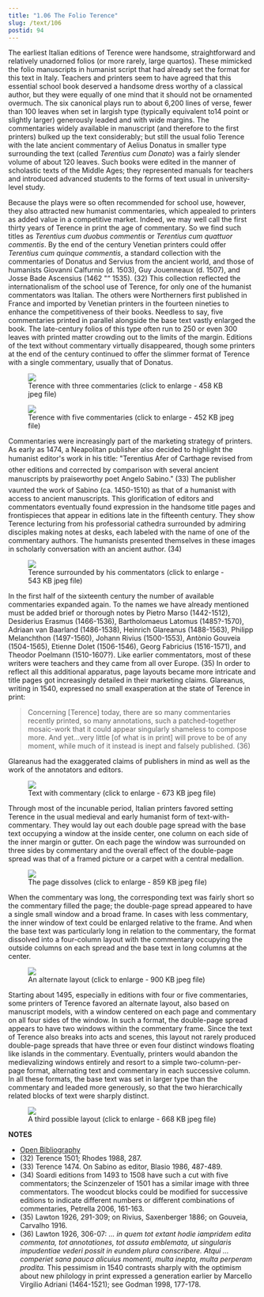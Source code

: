 ```yaml
---
title: "1.06 The Folio Terence"
slug: /text/106
postid: 94
---
```

The earliest Italian editions of Terence were handsome, straightforward and relatively unadorned folios (or more rarely, large quartos). These mimicked the folio manuscripts in humanist script that had already set the format for this text in Italy. Teachers and printers seem to have agreed that this essential school book deserved a handsome dress worthy of a classical author, but they were equally of one mind that it should not be ornamented overmuch. The six canonical plays run to about 6,200 lines of verse, fewer than 100 leaves when set in largish type (typically equivalent to14 point or slightly larger) generously leaded and with wide margins. The commentaries widely available in manuscript (and therefore to the first printers) bulked up the text considerably; but still the usual folio Terence with the late ancient commentary of Aelius Donatus in smaller type surrounding the text (called *Terentius cum Donato*) was a fairly slender volume of about 120 leaves. Such books were edited in the manner of scholastic texts of the Middle Ages; they represented manuals for teachers and introduced advanced students to the forms of text usual in university-level study.

Because the plays were so often recommended for school use, however, they also attracted new humanist commentaries, which appealed to printers as added value in a competitive market. Indeed, we may well call the first thirty years of Terence in print the age of commentary. So we find such titles as *Terentius cum duobus commentis* or *Terentius cum quattuor commentis*. By the end of the century Venetian printers could offer *Terentius cum quinque commentis*, a standard collection with the commentaries of Donatus and Servius from the ancient world, and those of humanists Giovanni Calfurnio (d. 1503), Guy Jouenneaux (d. 1507), and Josse Bade Ascensius (1462 "“ 1535). (32) This collection reflected the internationalism of the school use of Terence, for only one of the humanist commentators was Italian. The others were Northerners first published in France and imported by Venetian printers in the fourteen nineties to enhance the competitiveness of their books. Needless to say, five commentaries printed in parallel alongside the base text vastly enlarged the book. The late-century folios of this type often run to 250 or even 300 leaves with printed matter crowding out to the limits of the margin. Editions of the text without commentary virtually disappeared, though some printers at the end of the century continued to offer the slimmer format of Terence with a single commentary, usually that of Donatus.

<figure class="mkdn-figure">
    <div onClick="createLightbox('/images_full/1.00_Chapter_One/Wing-f.-ZP-535.S417,-Terentius-cum-tribus..title-page.jpg')" data="/images_full/0.00_Introduction/Wing-ZP-535.D175Negrotitle.jpg" class="mkdn-image-link" id="lbimage">
    <img class="mkdn-image" src="/images_full/1.00_Chapter_One/Wing-f.-ZP-535.S417,-Terentius-cum-tribus..title-page.jpg" />
    <figcaption class="mkdn-figcaption">Terence with three commentaries (click to enlarge - 458 KB jpeg file)</figcaption>
    </div>
</figure>

<figure class="mkdn-figure">
    <div onClick="createLightbox('/images_full/1.00_Chapter_One/Wing-f.-ZP-535.S673,Terentius-cum-quinque-commentis-videlicet-Donati,-Guidonis,-Calphurnii,-t.p.jpg')" data="/images_full/0.00_Introduction/Wing-ZP-535.D175Negrotitle.jpg" class="mkdn-image-link" id="lbimage">
    <img class="mkdn-image" src="/images_full/1.00_Chapter_One/Wing-f.-ZP-535.S673,Terentius-cum-quinque-commentis-videlicet-Donati,-Guidonis,-Calphurnii,-t.p.jpg" />
    <figcaption class="mkdn-figcaption">Terence with five commentaries (click to enlarge - 452 KB jpeg file)</figcaption>
    </div>
</figure>

Commentaries were increasingly part of the marketing strategy of printers. As early as 1474, a Neapolitan publisher also decided to highlight the humanist editor's work in his title: "Terentius Afer of Carthage revised from other editions and corrected by comparison with several ancient manuscripts by praiseworthy poet Angelo Sabino." (33) The publisher vaunted the work of Sabino (ca. 1450-1510) as that of a humanist with access to ancient manuscripts. This glorification of editors and commentators eventually found expression in the handsome title pages and frontispieces that appear in editions late in the fifteenth century. They show Terence lecturing from his professorial cathedra surrounded by admiring disciples making notes at desks, each labeled with the name of one of the commentary authors. The humanists presented themselves in these images in scholarly conversation with an ancient author. (34)

<figure class="mkdn-figure">
    <div onClick="createLightbox('/images_full/1.00_Chapter_One/Wing-f.-ZP-535.S673,Terentius-cum-quinque-commentis-videlicet-Donati,-Guidonis,-Calphurnii,-fron2.jpg')" data="/images_full/0.00_Introduction/Wing-ZP-535.D175Negrotitle.jpg" class="mkdn-image-link" id="lbimage">
    <img class="mkdn-image" src="/images_full/1.00_Chapter_One/Wing-f.-ZP-535.S673,Terentius-cum-quinque-commentis-videlicet-Donati,-Guidonis,-Calphurnii,-fron2.jpg" />
    <figcaption class="mkdn-figcaption">Terence surrounded by his commentators (click to enlarge - 543 KB jpeg file)</figcaption>
    </div>
</figure>

In the first half of the sixteenth century the number of available commentaries expanded again. To the names we have already mentioned must be added brief or thorough notes by Pietro Marso (1442-1512), Desiderius Erasmus (1466-1536), Bartholomaeus Latomus (1485?-1570), Adriaan van Baarland (1486-1538), Heinrich Glareanus (1488-1563), Philipp Melanchthon (1497-1560), Johann Rivius (1500-1553), Antònio Gouveia (1504-1565), Etienne Dolet (1506-1546), Georg Fabricius (1516-1571), and Theodor Poelmann (1510-1607?). Like earlier commentators, most of these writers were teachers and they came from all over Europe. (35) In order to reflect all this additional apparatus, page layouts became more intricate and title pages got increasingly detailed in their marketing claims. Glareanus, writing in 1540, expressed no small exasperation at the state of Terence in print:
<blockquote>Concerning [Terence] today, there are so many commentaries recently printed, so many annotations, such a patched-together mosaic-work that it could appear singularly shameless to compose more. And yet...very little [of what is in print] will prove to be of any moment, while much of it instead is inept and falsely published. (36)</blockquote>
Glareanus had the exaggerated claims of publishers in mind as well as the work of the annotators and editors.

<figure class="mkdn-figure">
    <div onClick="createLightbox('/images_full/1.00_Chapter_One/Wing-f.-ZP-535.S417,-Terentius-cum-tribus..pg.6v-7r.jpg')" data="/images_full/0.00_Introduction/Wing-ZP-535.D175Negrotitle.jpg" class="mkdn-image-link" id="lbimage">
    <img class="mkdn-image" src="/images_full/1.00_Chapter_One/Wing-f.-ZP-535.S417,-Terentius-cum-tribus..pg.6v-7r.jpg" />
    <figcaption class="mkdn-figcaption">Text with commentary (click to enlarge - 673 KB jpeg file)</figcaption>
    </div>
</figure>

Through most of the incunable period, Italian printers favored setting Terence in the usual medieval and early humanist form of text-with-commentary. They would lay out each double page spread with the base text occupying a window at the inside center, one column on each side of the inner margin or gutter. On each page the window was surrounded on three sides by commentary and the overall effect of the double-page spread was that of a framed picture or a carpet with a central medallion.

<figure class="mkdn-figure">
    <div onClick="createLightbox('/images_full/1.00_Chapter_One/Wing-f.-ZP-535.S417,-Terentius-cum-tribus..pg.142v-143r.jpg')" data="/images_full/0.00_Introduction/Wing-ZP-535.D175Negrotitle.jpg" class="mkdn-image-link" id="lbimage">
    <img class="mkdn-image" src="/images_full/1.00_Chapter_One/Wing-f.-ZP-535.S417,-Terentius-cum-tribus..pg.142v-143r.jpg" />
    <figcaption class="mkdn-figcaption">The page dissolves (click to enlarge - 859 KB jpeg file)</figcaption>
    </div>
</figure>

When the commentary was long, the corresponding text was fairly short so the commentary filled the page; the double-page spread appeared to have a single small window and a broad frame. In cases with less commentary, the inner window of text could be enlarged relative to the frame. And when the base text was particularly long in relation to the commentary, the format dissolved into a four-column layout with the commentary occupying the outside columns on each spread and the base text in long columns at the center.

<figure class="mkdn-figure">
    <div onClick="createLightbox('/images_full/1.00_Chapter_One/Wing-f.ZP-535.R85,-Habes-hic-amice-lector.-P.-Terentii-Comoedias-vna-cum..pg.16v-17r.jpg')" data="/images_full/0.00_Introduction/Wing-ZP-535.D175Negrotitle.jpg" class="mkdn-image-link" id="lbimage">
    <img class="mkdn-image" src="/images_full/1.00_Chapter_One/Wing-f.ZP-535.R85,-Habes-hic-amice-lector.-P.-Terentii-Comoedias-vna-cum..pg.16v-17r.jpg" />
    <figcaption class="mkdn-figcaption">An alternate layout (click to enlarge - 900 KB jpeg file)</figcaption>
    </div>
</figure>

Starting about 1495, especially in editions with four or five commentaries, some printers of Terence favored an alternate layout, also based on manuscript models, with a window centered on each page and commentary on all four sides of the window. In such a format, the double-page spread appears to have two windows within the commentary frame. Since the text of Terence also breaks into acts and scenes, this layout not rarely produced double-page spreads that have three or even four distinct windows floating like islands in the commentary. Eventually, printers would abandon the medievalizing windows entirely and resort to a simple two-column-per-page format, alternating text and commentary in each successive column. In all these formats, the base text was set in larger type than the commentary and leaded more generously, so that the two hierarchically related blocks of text were sharply distinct.

<figure class="mkdn-figure">
    <div onClick="createLightbox('/images_full/1.00_Chapter_One/Wing-f.-ZP-535.S673,-Terentius-cum-quinque-commentis-videlicet-Donati,-Guidonis,-Calphurnii,pg.66.jpg')" data="/images_full/0.00_Introduction/Wing-ZP-535.D175Negrotitle.jpg" class="mkdn-image-link" id="lbimage">
    <img class="mkdn-image" src="/images_full/1.00_Chapter_One/Wing-f.-ZP-535.S673,-Terentius-cum-quinque-commentis-videlicet-Donati,-Guidonis,-Calphurnii,pg.66.jpg" />
    <figcaption class="mkdn-figcaption">A third possible layout (click to enlarge - 668 KB jpeg file)</figcaption>
    </div>
</figure>

**NOTES**
* [Open Bibliography](/bibliography.pdf)
* (32) Terence 1501; Rhodes 1988, 287.
* (33) Terence 1474. On Sabino as editor, Blasio 1986, 487-489.
* (34) Soardi editions from 1493 to 1508 have such a cut with five commentators; the Scinzenzeler of 1501 has a similar image with three commentators. The woodcut blocks could be modified for successive editions to indicate different numbers or different combinations of commentaries, Petrella 2006, 161-163.
* (35) Lawton 1926, 291-309; on Rivius, Saxenberger 1886; on Gouveia, Carvalho 1916.
* (36) Lawton 1926, 306-07: *... in quem tot extant hodie iampridem edita commenta, tot annotationes, tot assuta emblemata, ut singularis impudentiae vederi possit in eundem plura conscribere. Atqui ... comperiet sana pauca alicuius momenti, multa inepta, multa perperam prodita.* This pessimism in 1540 contrasts sharply with the optimism about new philology in print expressed a generation earlier by Marcello Virgilio Adriani (1464-1521); see Godman 1998, 177-178.
